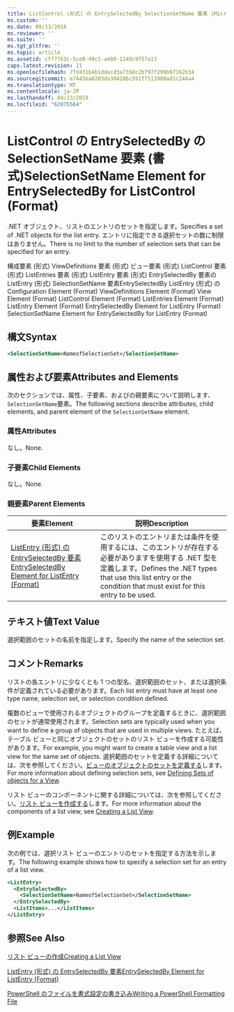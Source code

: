 ```yaml
---
title: ListControl (形式) の EntrySelectedBy SelectionSetName 要素 |Microsoft Docs
ms.custom: ''
ms.date: 09/13/2016
ms.reviewer: ''
ms.suite: ''
ms.tgt_pltfrm: ''
ms.topic: article
ms.assetid: cff7763c-5ce0-49c1-a480-1249c9f57a13
caps.latest.revision: 11
ms.openlocfilehash: 7fd431b4b1ddecd3a7358c2bf97f299b97162b34
ms.sourcegitcommit: e7445ba8203da304286c591ff513900ad1c244a4
ms.translationtype: MT
ms.contentlocale: ja-JP
ms.lasthandoff: 04/23/2019
ms.locfileid: "62075564"
---
```

# <a name="selectionsetname-element-for-entryselectedby-for-listcontrol-format"></a><span data-ttu-id="3c675-102">ListControl の EntrySelectedBy の SelectionSetName 要素 (書式)</span><span class="sxs-lookup"><span data-stu-id="3c675-102">SelectionSetName Element for EntrySelectedBy for ListControl (Format)</span></span>

<span data-ttu-id="3c675-103">.NET オブジェクト、リストのエントリのセットを指定します。</span><span class="sxs-lookup"><span data-stu-id="3c675-103">Specifies a set of .NET objects for the list entry.</span></span> <span data-ttu-id="3c675-104">エントリに指定できる選択セットの数に制限はありません。</span><span class="sxs-lookup"><span data-stu-id="3c675-104">There is no limit to the number of selection sets that can be specified for an entry.</span></span>

<span data-ttu-id="3c675-105">構成要素 (形式) ViewDefinitions 要素 (形式) ビュー要素 (形式) ListControl 要素 (形式) ListEntries 要素 (形式) ListEntry 要素 (形式) EntrySelectedBy 要素の ListEntry (形式) SelectionSetName 要素EntrySelectedBy ListEntry (形式) の</span><span class="sxs-lookup"><span data-stu-id="3c675-105">Configuration Element (Format) ViewDefinitions Element (Format) View Element (Format) ListControl Element (Format) ListEntries Element (Format) ListEntry Element (Format) EntrySelectedBy Element for ListEntry (Format) SelectionSetName Element for EntrySelectedBy for ListEntry (Format)</span></span>

## <a name="syntax"></a><span data-ttu-id="3c675-106">構文</span><span class="sxs-lookup"><span data-stu-id="3c675-106">Syntax</span></span>

```xml
<SelectionSetName>NameofSelectionSet</SelectionSetName>
```

## <a name="attributes-and-elements"></a><span data-ttu-id="3c675-107">属性および要素</span><span class="sxs-lookup"><span data-stu-id="3c675-107">Attributes and Elements</span></span>

<span data-ttu-id="3c675-108">次のセクションでは、属性、子要素、およびの親要素について説明します、`SelectionSetName`要素。</span><span class="sxs-lookup"><span data-stu-id="3c675-108">The following sections describe attributes, child elements, and parent element of the `SelectionSetName` element.</span></span>

### <a name="attributes"></a><span data-ttu-id="3c675-109">属性</span><span class="sxs-lookup"><span data-stu-id="3c675-109">Attributes</span></span>

<span data-ttu-id="3c675-110">なし。</span><span class="sxs-lookup"><span data-stu-id="3c675-110">None.</span></span>

### <a name="child-elements"></a><span data-ttu-id="3c675-111">子要素</span><span class="sxs-lookup"><span data-stu-id="3c675-111">Child Elements</span></span>

<span data-ttu-id="3c675-112">なし。</span><span class="sxs-lookup"><span data-stu-id="3c675-112">None.</span></span>

### <a name="parent-elements"></a><span data-ttu-id="3c675-113">親要素</span><span class="sxs-lookup"><span data-stu-id="3c675-113">Parent Elements</span></span>

|<span data-ttu-id="3c675-114">要素</span><span class="sxs-lookup"><span data-stu-id="3c675-114">Element</span></span>|<span data-ttu-id="3c675-115">説明</span><span class="sxs-lookup"><span data-stu-id="3c675-115">Description</span></span>|
|-------------|-----------------|
|[<span data-ttu-id="3c675-116">ListEntry (形式) の EntrySelectedBy 要素</span><span class="sxs-lookup"><span data-stu-id="3c675-116">EntrySelectedBy Element for ListEntry (Format)</span></span>](./entryselectedby-element-for-listentry-for-listcontrol-format.md)|<span data-ttu-id="3c675-117">このリストのエントリまたは条件を使用するには、このエントリが存在する必要がありますを使用する .NET 型を定義します。</span><span class="sxs-lookup"><span data-stu-id="3c675-117">Defines the .NET types that use this list entry or the condition that must exist for this entry to be used.</span></span>|

## <a name="text-value"></a><span data-ttu-id="3c675-118">テキスト値</span><span class="sxs-lookup"><span data-stu-id="3c675-118">Text Value</span></span>

<span data-ttu-id="3c675-119">選択範囲のセットの名前を指定します。</span><span class="sxs-lookup"><span data-stu-id="3c675-119">Specify the name of the selection set.</span></span>

## <a name="remarks"></a><span data-ttu-id="3c675-120">コメント</span><span class="sxs-lookup"><span data-stu-id="3c675-120">Remarks</span></span>

<span data-ttu-id="3c675-121">リストの各エントリに少なくとも 1 つの型名、選択範囲のセット、または選択条件が定義されている必要があります。</span><span class="sxs-lookup"><span data-stu-id="3c675-121">Each list entry must have at least one type name, selection set, or selection condition defined.</span></span>

<span data-ttu-id="3c675-122">複数のビューで使用されるオブジェクトのグループを定義するときに、選択範囲のセットが通常使用されます。</span><span class="sxs-lookup"><span data-stu-id="3c675-122">Selection sets are typically used when you want to define a group of objects that are used in multiple views.</span></span> <span data-ttu-id="3c675-123">たとえば、テーブル ビューと同じオブジェクトのセットのリスト ビューを作成する可能性があります。</span><span class="sxs-lookup"><span data-stu-id="3c675-123">For example, you might want to create a table view and a list view for the same set of objects.</span></span> <span data-ttu-id="3c675-124">選択範囲のセットを定義する詳細については、次を参照してください。[ビューのオブジェクトのセットを定義する](./defining-selection-sets.md)します。</span><span class="sxs-lookup"><span data-stu-id="3c675-124">For more information about defining selection sets, see [Defining Sets of objects for a View](./defining-selection-sets.md).</span></span>

<span data-ttu-id="3c675-125">リスト ビューのコンポーネントに関する詳細については、次を参照してください。[リスト ビューを作成する](./creating-a-list-view.md)します。</span><span class="sxs-lookup"><span data-stu-id="3c675-125">For more information about the components of a list view, see [Creating a List View](./creating-a-list-view.md).</span></span>

## <a name="example"></a><span data-ttu-id="3c675-126">例</span><span class="sxs-lookup"><span data-stu-id="3c675-126">Example</span></span>

<span data-ttu-id="3c675-127">次の例では、選択リスト ビューのエントリのセットを指定する方法を示します。</span><span class="sxs-lookup"><span data-stu-id="3c675-127">The following example shows how to specify a selection set for an entry of a list view.</span></span>

```xml
<ListEntry>
  <EntrySelectedBy>
    <SelectionSetName>NameofSelectionSet</SelectionSetName>
  </EntrySelectedBy>
  <ListItems>...</ListItems>
</ListEntry>
```

## <a name="see-also"></a><span data-ttu-id="3c675-128">参照</span><span class="sxs-lookup"><span data-stu-id="3c675-128">See Also</span></span>

[<span data-ttu-id="3c675-129">リスト ビューの作成</span><span class="sxs-lookup"><span data-stu-id="3c675-129">Creating a List View</span></span>](./creating-a-list-view.md)

[<span data-ttu-id="3c675-130">ListEntry (形式) の EntrySelectedBy 要素</span><span class="sxs-lookup"><span data-stu-id="3c675-130">EntrySelectedBy Element for ListEntry (Format)</span></span>](./entryselectedby-element-for-listentry-for-listcontrol-format.md)

[<span data-ttu-id="3c675-131">PowerShell のファイルを書式設定の書き込み</span><span class="sxs-lookup"><span data-stu-id="3c675-131">Writing a PowerShell Formatting File</span></span>](./writing-a-powershell-formatting-file.md)
